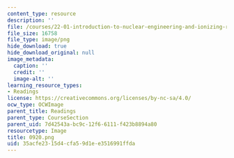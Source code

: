 ```yaml
---
content_type: resource
description: ''
file: /courses/22-01-introduction-to-nuclear-engineering-and-ionizing-radiation-fall-2016/35acfe2315d4cfa59d1ee3516991ffda_0920.png
file_size: 16758
file_type: image/png
hide_download: true
hide_download_original: null
image_metadata:
  caption: ''
  credit: ''
  image-alt: ''
learning_resource_types:
- Readings
license: https://creativecommons.org/licenses/by-nc-sa/4.0/
ocw_type: OCWImage
parent_title: Readings
parent_type: CourseSection
parent_uid: 7d42543a-bc9c-12f6-6111-f423b8894a80
resourcetype: Image
title: 0920.png
uid: 35acfe23-15d4-cfa5-9d1e-e3516991ffda
---
```

